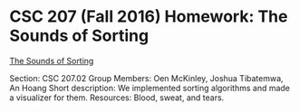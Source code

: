 # CSC 207 (Fall 2016) Homework: The Sounds of Sorting

[The Sounds of Sorting](http://www.cs.grinnell.edu/~osera/courses/csc207/17sp/homeworks/the-sounds-of-sorting.html)

Section: CSC 207.02
Group Members: Oen McKinley, Joshua Tibatemwa, An Hoang
Short description: We implemented sorting algorithms and made a visualizer for them.
Resources: Blood, sweat, and tears.